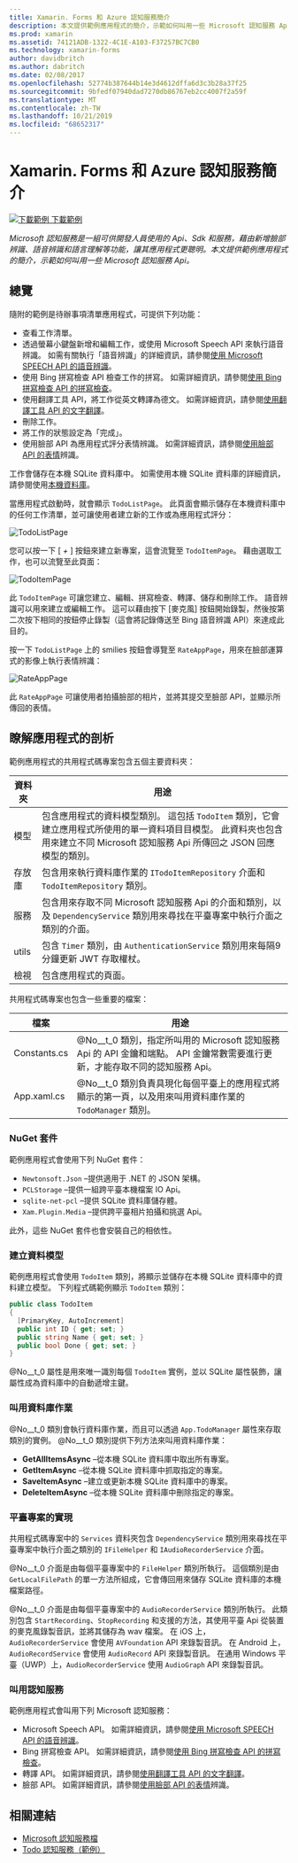 ```yaml
---
title: Xamarin. Forms 和 Azure 認知服務簡介
description: 本文提供範例應用程式的簡介，示範如何叫用一些 Microsoft 認知服務 Api。
ms.prod: xamarin
ms.assetid: 74121ADB-1322-4C1E-A103-F37257BC7CB0
ms.technology: xamarin-forms
author: davidbritch
ms.author: dabritch
ms.date: 02/08/2017
ms.openlocfilehash: 52774b387644b14e3d4612dffa6d3c3b28a37f25
ms.sourcegitcommit: 9bfedf07940dad7270db86767eb2cc4007f2a59f
ms.translationtype: MT
ms.contentlocale: zh-TW
ms.lasthandoff: 10/21/2019
ms.locfileid: "68652317"
---
```

# <a name="xamarinforms-and-azure-cognitive-services-introduction"></a>Xamarin. Forms 和 Azure 認知服務簡介

[![下載範例](~/media/shared/download.png) 下載範例](https://docs.microsoft.com/samples/xamarin/xamarin-forms-samples/webservices-todocognitiveservices)

_Microsoft 認知服務是一組可供開發人員使用的 Api、Sdk 和服務，藉由新增臉部辨識、語音辨識和語言理解等功能，讓其應用程式更聰明。本文提供範例應用程式的簡介，示範如何叫用一些 Microsoft 認知服務 Api。_

## <a name="overview"></a>總覽

隨附的範例是待辦事項清單應用程式，可提供下列功能：

- 查看工作清單。
- 透過螢幕小鍵盤新增和編輯工作，或使用 Microsoft Speech API 來執行語音辨識。 如需有關執行「語音辨識」的詳細資訊，請參閱[使用 Microsoft SPEECH API 的語音辨識](speech-recognition.md)。
- 使用 Bing 拼寫檢查 API 檢查工作的拼寫。 如需詳細資訊，請參閱[使用 Bing 拼寫檢查 API 的拼寫檢查](spell-check.md)。
- 使用翻譯工具 API，將工作從英文轉譯為德文。 如需詳細資訊，請參閱[使用翻譯工具 API 的文字翻譯](text-translation.md)。
- 刪除工作。
- 將工作的狀態設定為「完成」。
- 使用臉部 API 為應用程式評分表情辨識。 如需詳細資訊，請參閱[使用臉部 API 的表情](emotion-recognition.md)辨識。

工作會儲存在本機 SQLite 資料庫中。 如需使用本機 SQLite 資料庫的詳細資訊，請參閱使用[本機資料庫](~/xamarin-forms/data-cloud/data/databases.md)。

當應用程式啟動時，就會顯示 `TodoListPage`。 此頁面會顯示儲存在本機資料庫中的任何工作清單，並可讓使用者建立新的工作或為應用程式評分：

![](introduction-images/sample-application-1.png "TodoListPage")

您可以按一下 [ *+* ] 按鈕來建立新專案，這會流覽至 `TodoItemPage`。 藉由選取工作，也可以流覽至此頁面：

![](introduction-images/sample-application-2.png "TodoItemPage")

此 `TodoItemPage` 可讓您建立、編輯、拼寫檢查、轉譯、儲存和刪除工作。 語音辨識可以用來建立或編輯工作。 這可以藉由按下 [麥克風] 按鈕開始錄製，然後按第二次按下相同的按鈕停止錄製（這會將記錄傳送至 Bing 語音辨識 API）來達成此目的。

按一下 `TodoListPage` 上的 smilies 按鈕會導覽至 `RateAppPage`，用來在臉部運算式的影像上執行表情辨識：

![](introduction-images/sample-application-3.png "RateAppPage")

此 `RateAppPage` 可讓使用者拍攝臉部的相片，並將其提交至臉部 API，並顯示所傳回的表情。

## <a name="understand-the-application-anatomy"></a>瞭解應用程式的剖析

範例應用程式的共用程式碼專案包含五個主要資料夾：

|資料夾|用途|
|--- |--- |
|模型|包含應用程式的資料模型類別。 這包括 `TodoItem` 類別，它會建立應用程式所使用的單一資料項目目模型。 此資料夾也包含用來建立不同 Microsoft 認知服務 Api 所傳回之 JSON 回應模型的類別。|
|存放庫|包含用來執行資料庫作業的 `ITodoItemRepository` 介面和 `TodoItemRepository` 類別。|
|服務|包含用來存取不同 Microsoft 認知服務 Api 的介面和類別，以及 `DependencyService` 類別用來尋找在平臺專案中執行介面之類別的介面。|
|utils|包含 `Timer` 類別，由 `AuthenticationService` 類別用來每隔9分鐘更新 JWT 存取權杖。|
|檢視|包含應用程式的頁面。|

共用程式碼專案也包含一些重要的檔案：

|檔案|用途|
|--- |--- |
|Constants.cs|@No__t_0 類別，指定所叫用的 Microsoft 認知服務 Api 的 API 金鑰和端點。 API 金鑰常數需要進行更新，才能存取不同的認知服務 Api。|
|App.xaml.cs|@No__t_0 類別負責具現化每個平臺上的應用程式將顯示的第一頁，以及用來叫用資料庫作業的 `TodoManager` 類別。|

### <a name="nuget-packages"></a>NuGet 套件

範例應用程式會使用下列 NuGet 套件：

- `Newtonsoft.Json` –提供適用于 .NET 的 JSON 架構。
- `PCLStorage` –提供一組跨平臺本機檔案 IO Api。
- `sqlite-net-pcl` –提供 SQLite 資料庫儲存體。
- `Xam.Plugin.Media` –提供跨平臺相片拍攝和挑選 Api。

此外，這些 NuGet 套件也會安裝自己的相依性。

### <a name="model-the-data"></a>建立資料模型

範例應用程式會使用 `TodoItem` 類別，將顯示並儲存在本機 SQLite 資料庫中的資料建立模型。 下列程式碼範例顯示 `TodoItem` 類別：

```csharp
public class TodoItem
{
  [PrimaryKey, AutoIncrement]
  public int ID { get; set; }
  public string Name { get; set; }
  public bool Done { get; set; }
}
```

@No__t_0 屬性是用來唯一識別每個 `TodoItem` 實例，並以 SQLite 屬性裝飾，讓屬性成為資料庫中的自動遞增主鍵。

### <a name="invoke-database-operations"></a>叫用資料庫作業

@No__t_0 類別會執行資料庫作業，而且可以透過 `App.TodoManager` 屬性來存取類別的實例。 @No__t_0 類別提供下列方法來叫用資料庫作業：

- **GetAllItemsAsync** –從本機 SQLite 資料庫中取出所有專案。
- **GetItemAsync** –從本機 SQLite 資料庫中抓取指定的專案。
- **SaveItemAsync** –建立或更新本機 SQLite 資料庫中的專案。
- **DeleteItemAsync** –從本機 SQLite 資料庫中刪除指定的專案。

### <a name="platform-project-implementations"></a>平臺專案的實現

共用程式碼專案中的 `Services` 資料夾包含 `DependencyService` 類別用來尋找在平臺專案中執行介面之類別的 `IFileHelper` 和 `IAudioRecorderService` 介面。

@No__t_0 介面是由每個平臺專案中的 `FileHelper` 類別所執行。 這個類別是由 `GetLocalFilePath` 的單一方法所組成，它會傳回用來儲存 SQLite 資料庫的本機檔案路徑。

@No__t_0 介面是由每個平臺專案中的 `AudioRecorderService` 類別所執行。 此類別包含 `StartRecording`、`StopRecording` 和支援的方法，其使用平臺 Api 從裝置的麥克風錄製音訊，並將其儲存為 wav 檔案。 在 iOS 上，`AudioRecorderService` 會使用 `AVFoundation` API 來錄製音訊。 在 Android 上，`AudioRecordService` 會使用 `AudioRecord` API 來錄製音訊。 在通用 Windows 平臺（UWP）上，`AudioRecorderService` 使用 `AudioGraph` API 來錄製音訊。

### <a name="invoke-cognitive-services"></a>叫用認知服務

範例應用程式會叫用下列 Microsoft 認知服務：

- Microsoft Speech API。 如需詳細資訊，請參閱[使用 Microsoft SPEECH API 的語音辨識](speech-recognition.md)。
- Bing 拼寫檢查 API。 如需詳細資訊，請參閱[使用 Bing 拼寫檢查 API 的拼寫檢查](spell-check.md)。
- 轉譯 API。 如需詳細資訊，請參閱[使用翻譯工具 API 的文字翻譯](text-translation.md)。
- 臉部 API。 如需詳細資訊，請參閱[使用臉部 API 的表情](emotion-recognition.md)辨識。

## <a name="related-links"></a>相關連結

- [Microsoft 認知服務檔](https://www.microsoft.com/cognitive-services/documentation)
- [Todo 認知服務（範例）](https://docs.microsoft.com/samples/xamarin/xamarin-forms-samples/webservices-todocognitiveservices)
